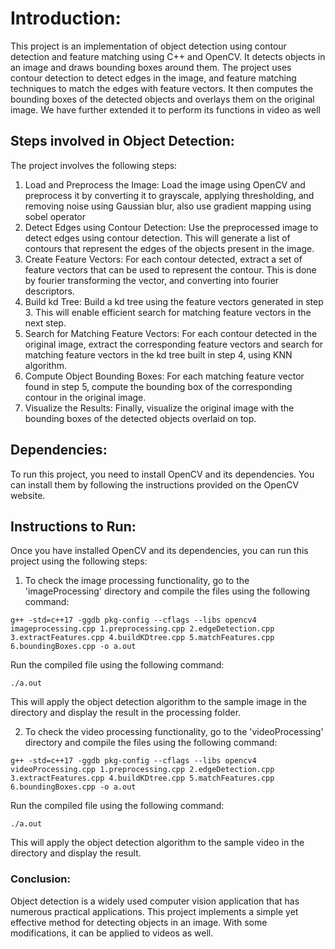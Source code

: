 # Introduction:
This project is an implementation of object detection using contour detection and feature matching using C++ and OpenCV. It detects objects in an image and draws bounding boxes around them. The project uses contour detection to detect edges in the image, and feature matching techniques to match the edges with feature vectors. It then computes the bounding boxes of the detected objects and overlays them on the original image. We have further extended it to perform its functions in video as well

## Steps involved in Object Detection:
The project involves the following steps:

1. Load and Preprocess the Image: Load the image using OpenCV and preprocess it by converting it to grayscale, applying thresholding, and removing noise using Gaussian blur, also use gradient mapping using sobel operator
2. Detect Edges using Contour Detection: Use the preprocessed image to detect edges using contour detection. This will generate a list of contours that represent the edges of the objects present in the image.
3. Create Feature Vectors: For each contour detected, extract a set of feature vectors that can be used to represent the contour. This is done by fourier transforming the vector, and converting into fourier descriptors.
4. Build kd Tree: Build a kd tree using the feature vectors generated in step 3. This will enable efficient search for matching feature vectors in the next step.
5. Search for Matching Feature Vectors: For each contour detected in the original image, extract the corresponding feature vectors and search for matching feature vectors in the kd tree built in step 4, using KNN algorithm.
6. Compute Object Bounding Boxes: For each matching feature vector found in step 5, compute the bounding box of the corresponding contour in the original image.
7. Visualize the Results: Finally, visualize the original image with the bounding boxes of the detected objects overlaid on top.

## Dependencies:
To run this project, you need to install OpenCV and its dependencies. You can install them by following the instructions provided on the OpenCV website.

## Instructions to Run:
Once you have installed OpenCV and its dependencies, you can run this project using the following steps:

1. To check the image processing functionality, go to the 'imageProcessing' directory and compile the files using the following command:
``` 
g++ -std=c++17 -ggdb pkg-config --cflags --libs opencv4 imageprocessing.cpp 1.preprocessing.cpp 2.edgeDetection.cpp 3.extractFeatures.cpp 4.buildKDtree.cpp 5.matchFeatures.cpp 6.boundingBoxes.cpp -o a.out 
```
Run the compiled file using the following command:
```
./a.out
```
This will apply the object detection algorithm to the sample image in the directory and display the result in the processing folder.

2. To check the video processing functionality, go to the 'videoProcessing' directory and compile the files using the following command:
``` 
g++ -std=c++17 -ggdb pkg-config --cflags --libs opencv4 videoProcessing.cpp 1.preprocessing.cpp 2.edgeDetection.cpp 3.extractFeatures.cpp 4.buildKDtree.cpp 5.matchFeatures.cpp 6.boundingBoxes.cpp -o a.out 
```
Run the compiled file using the following command:
```
./a.out
```
This will apply the object detection algorithm to the sample video in the directory and display the result.

### Conclusion:
Object detection is a widely used computer vision application that has numerous practical applications. This project implements a simple yet effective method for detecting objects in an image. With some modifications, it can be applied to videos as well. 